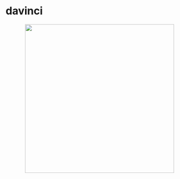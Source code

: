 # davinci

<p align="center">
<img src="https://raw.githubusercontent.com/trocolibruno/davinci/fe79607b7309d00933f22168d4d3e6332eb98ea2/logo.svg" width="400px">
<p align="center">
